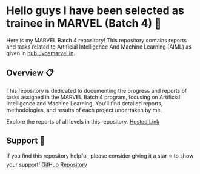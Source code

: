 # Hello guys I have been selected as trainee in MARVEL (Batch 4) 🚀

Here is my MARVEL Batch 4 repository! This repository contains reports and tasks related to Artificial Intelligence And Machine Learning (AIML) as given in [hub.uvcemarvel.in](http://hub.uvcemarvel.in).

## Overview 📋
This repository is dedicated to documenting the progress and reports of tasks assigned in the MARVEL Batch 4 program, focusing on Artificial Intelligence and Machine Learning. You'll find detailed reports, methodologies, and results of each project undertaken by me.

Explore the reports of all levels in this repository. 
[Hosted Link](https://poovarasansivakumar2003.github.io/Marvel_Batch_4_works/)

## Support 💪

If you find this repository helpful, please consider giving it a star ⭐ to show your support!
[GitHub Repository](https://github.com/poovarasansivakumar2003/Marvel_works)
